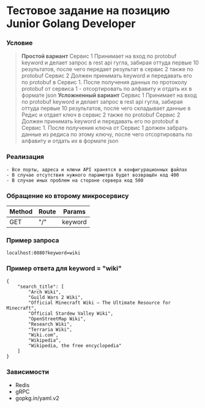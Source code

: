 # Тестовое задание на позицию Junior Golang Developer

### Условие

> **Простой вариант**
Сервис 1 
Принимает на вход по protobuf keyword и делает запрос в rest api гугла, забирая оттуда первые 10 результатов, после чего передает результат в сервис 2 также по protobuf
Сервис 2 
Должен принимать keyword и передавать его по protobuf в Сервис 1. После получения данных по протоколу protobuf от сервиса 1 -  отсортировать по алфавиту и отдать их  в формате json
**Усложненный вариант**
Сервис 1 
Принимает на вход по protobuf keyword и делает запрос в rest api гугла, забирая оттуда первые 10 результатов, после чего складывает данные в Редис и отдает ключ в сервис 2 также по protobuf
Сервис 2 
Должен принимать keyword и передавать его по protobuf в Сервис 1. После получения ключа от Сервис 1 должен забрать данные из редиса по этому ключу, после чего отсортировать по алфавиту и отдать их  в формате json
> 
### Реализация
    - Все порты, адреса и ключи API хранятся в конфигурационных файлах
    - В случае отсутствия нужного параметра будет возвращён код 400
    - В случае иных проблем на стороне сервера код 500
### Обращение ко второму микросервису 
| Method | Route | Params |
| ------- | ------- |------- |
| GET |  "/" | keyword |
### Пример запроса
```
localhost:8080?keyword=wiki
```
### Пример ответа для keyword = "wiki"  
```
{
    "search_title": [
        "Arch Wiki",
        "Guild Wars 2 Wiki",
        "Official Minecraft Wiki – The Ultimate Resource for Minecraft",
        "Official Stardew Valley Wiki",
        "OpenStreetMap Wiki",
        "Research Wiki",
        "Terraria Wiki",
        "Wiki.com",
        "Wikipedia",
        "Wikipedia, the free encyclopedia"
    ]
}
```
### Зависимости

  - Redis
  - gRPC
  - gopkg.in/yaml.v2
